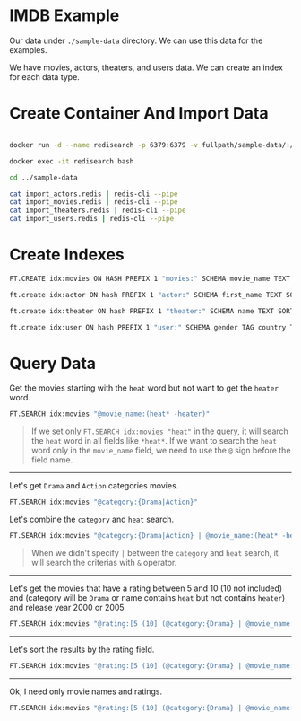 # IMDB Example
Our data under `./sample-data` directory. We can use this data for the examples.

We have movies, actors, theaters, and users data. We can create an index for each data type.


# Create Container And Import Data

```bash

docker run -d --name redisearch -p 6379:6379 -v fullpath/sample-data/:/sample-data:ro redislabs/redisearch:latest

docker exec -it redisearch bash

cd ../sample-data

cat import_actors.redis | redis-cli --pipe
cat import_movies.redis | redis-cli --pipe
cat import_theaters.redis | redis-cli --pipe
cat import_users.redis | redis-cli --pipe
```

# Create Indexes

```bash
FT.CREATE idx:movies ON HASH PREFIX 1 "movies:" SCHEMA movie_name TEXT category TAG votes NUMERIC SORTABLE rating NUMERIC SORTABLE release_year numeric SORTABLE plot TEXT poster TEXT NOINDEX imdb_id TEXT SORTABLE

ft.create idx:actor ON hash PREFIX 1 "actor:" SCHEMA first_name TEXT SORTABLE last_name TEXT SORTABLE date_of_birth NUMERIC SORTABLE

ft.create idx:theater ON hash PREFIX 1 "theater:" SCHEMA name TEXT SORTABLE location GEO

ft.create idx:user ON hash PREFIX 1 "user:" SCHEMA gender TAG country TAG SORTABLE last_login NUMERIC SORTABLE location GEO
```


# Query Data

Get the movies starting with the `heat` word but not want to get the `heater` word.

```bash
FT.SEARCH idx:movies "@movie_name:(heat* -heater)"
```

> If we set only `FT.SEARCH idx:movies "heat"` in the query, it will search the `heat` word in all fields like `*heat*`. If we want to search the `heat` word only in the `movie_name` field, we need to use the `@` sign before the field name.


---

Let's get `Drama` and `Action` categories movies.

```bash
FT.SEARCH idx:movies "@category:{Drama|Action}"
```

Let's combine the `category` and `heat` search.

```bash
FT.SEARCH idx:movies "@category:{Drama|Action} | @movie_name:(heat* -heater)"
```

> When we didn't specify `|` between the `category` and `heat` search, it will search the criterias with `&` operator.


---

Let's get the movies that have a rating between 5 and 10 (10 not included) and (category will be `Drama` or name contains `heat` but not contains `heater`) and release year 2000 or 2005

```bash
FT.SEARCH idx:movies "@rating:[5 (10] (@category:{Drama} | @movie_name:(heat* -heater)) (@release_year:2000 | @release_year:2005)"
```

---

Let's sort the results by the rating field.

```bash
FT.SEARCH idx:movies "@rating:[5 (10] (@category:{Drama} | @movie_name:(heat* -heater)) (@release_year:2000 | @release_year:2005) SORTBY rating ASC
```

---

Ok, I need only movie names and ratings.

```bash
FT.SEARCH idx:movies "@rating:[5 (10] (@category:{Drama} | @movie_name:(heat* -heater)) (@release_year:2000 | @release_year:2005) SORTBY rating ASC RETURN 2 movie_name rating
```